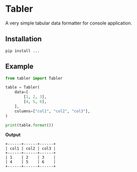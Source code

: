 # Tabler

A very simple tabular data formatter for console application.

## Installation

```shell
pip install ...
```

## Example

```python
from tabler import Tabler

table = Tabler(
    data=[
        [1, 2, 3],
        [4, 5, 6],
    ],
    columns=["col1", "col2", "col3"],
)

print(table.format())
```

**Output**

```text
+------+------+------+
| col1 | col2 | col3 |
+------+------+------+
| 1    | 2    | 3    |
| 4    | 5    | 6    |
+------+------+------+
```
